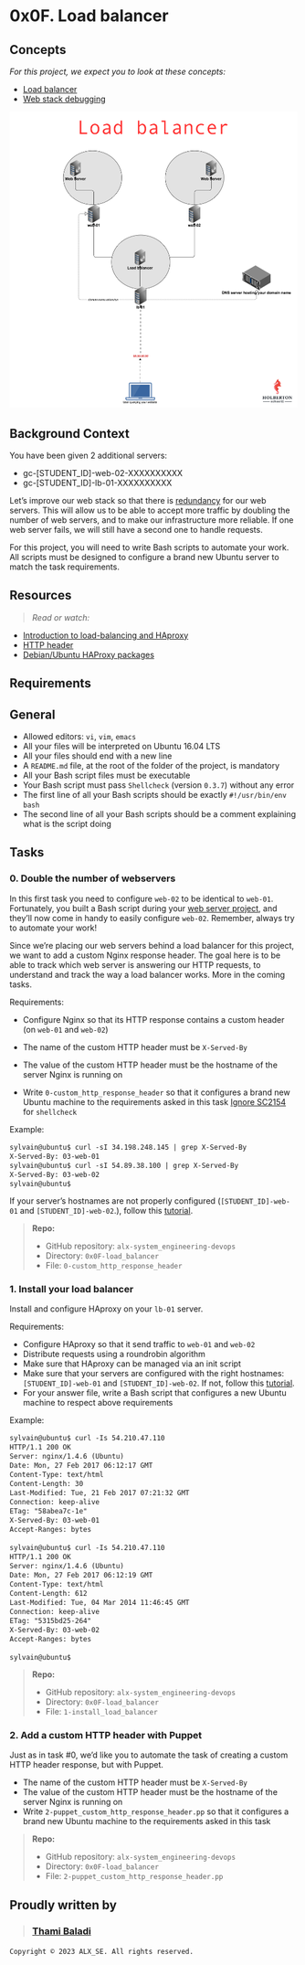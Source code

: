 # 0x0F. Load balancer

## Concepts

_For this project, we expect you to look at these concepts:_

- [Load balancer](https://intranet.alxswe.com/concepts/46)
- [Web stack debugging](https://intranet.alxswe.com/concepts/68)

![Load_Balencer](./images/load_balancer.png)

## Background Context

You have been given 2 additional servers:

- gc-[STUDENT_ID]-web-02-XXXXXXXXXX
- gc-[STUDENT_ID]-lb-01-XXXXXXXXXX

Let’s improve our web stack so that there is [redundancy](https://en.wikipedia.org/wiki/Redundancy_%28engineering%29) for our web servers. This will allow us to be able to accept more traffic by doubling the number of web servers, and to make our infrastructure more reliable. If one web server fails, we will still have a second one to handle requests.

For this project, you will need to write Bash scripts to automate your work. All scripts must be designed to configure a brand new Ubuntu server to match the task requirements.

## Resources

> _Read or watch:_

- [Introduction to load-balancing and HAproxy](https://www.digitalocean.com/community/tutorials/an-introduction-to-haproxy-and-load-balancing-concepts)
- [HTTP header](https://www.techopedia.com/definition/27178/http-header)
- [Debian/Ubuntu HAProxy packages](https://haproxy.debian.net/)

## Requirements

## General

- Allowed editors: `vi`, `vim`, `emacs`
- All your files will be interpreted on Ubuntu 16.04 LTS
- All your files should end with a new line
- A `README.md` file, at the root of the folder of the project, is mandatory
- All your Bash script files must be executable
- Your Bash script must pass `Shellcheck` (version `0.3.7`) without any error
- The first line of all your Bash scripts should be exactly `#!/usr/bin/env bash`
- The second line of all your Bash scripts should be a comment explaining what is the script doing

## Tasks

### 0. Double the number of webservers

In this first task you need to configure `web-02` to be identical to `web-01`. Fortunately, you built a Bash script during your [web server project](https://intranet.alxswe.com/projects/266), and they’ll now come in handy to easily configure `web-02`. Remember, always try to automate your work!

Since we’re placing our web servers behind a load balancer for this project, we want to add a custom Nginx response header. The goal here is to be able to track which web server is answering our HTTP requests, to understand and track the way a load balancer works. More in the coming tasks.

Requirements:

- Configure Nginx so that its HTTP response contains a custom header (on `web-01` and `web-02`)

- The name of the custom HTTP header must be `X-Served-By`
- The value of the custom HTTP header must be the hostname of the server Nginx is running on
- Write `0-custom_http_response_header` so that it configures a brand new Ubuntu machine to the requirements asked in this task
[Ignore SC2154](https://github.com/koalaman/shellcheck/wiki/Ignore) for `shellcheck`

Example:

```shell
sylvain@ubuntu$ curl -sI 34.198.248.145 | grep X-Served-By
X-Served-By: 03-web-01
sylvain@ubuntu$ curl -sI 54.89.38.100 | grep X-Served-By
X-Served-By: 03-web-02
sylvain@ubuntu$
```

If your server’s hostnames are not properly configured (`[STUDENT_ID]-web-01` and `[STUDENT_ID]-web-02`.), follow this [tutorial](https://repost.aws/knowledge-center/linux-static-hostname).

> **Repo:**
>
> - GitHub repository:  `alx-system_engineering-devops`
> - Directory:  `0x0F-load_balancer`
> - File:  `0-custom_http_response_header`

### 1. Install your load balancer

Install and configure HAproxy on your `lb-01` server.

Requirements:

- Configure HAproxy so that it send traffic to `web-01` and `web-02`
- Distribute requests using a roundrobin algorithm
- Make sure that HAproxy can be managed via an init script
- Make sure that your servers are configured with the right hostnames: `[STUDENT_ID]-web-01` and `[STUDENT_ID]-web-02`. If not, follow this [tutorial](https://docs.aws.amazon.com/AWSEC2/latest/UserGuide/set-hostname.html).
- For your answer file, write a Bash script that configures a new Ubuntu machine to respect above requirements

Example:

```shell
sylvain@ubuntu$ curl -Is 54.210.47.110
HTTP/1.1 200 OK
Server: nginx/1.4.6 (Ubuntu)
Date: Mon, 27 Feb 2017 06:12:17 GMT
Content-Type: text/html
Content-Length: 30
Last-Modified: Tue, 21 Feb 2017 07:21:32 GMT
Connection: keep-alive
ETag: "58abea7c-1e"
X-Served-By: 03-web-01
Accept-Ranges: bytes

sylvain@ubuntu$ curl -Is 54.210.47.110
HTTP/1.1 200 OK
Server: nginx/1.4.6 (Ubuntu)
Date: Mon, 27 Feb 2017 06:12:19 GMT
Content-Type: text/html
Content-Length: 612
Last-Modified: Tue, 04 Mar 2014 11:46:45 GMT
Connection: keep-alive
ETag: "5315bd25-264"
X-Served-By: 03-web-02
Accept-Ranges: bytes

sylvain@ubuntu$
```

> **Repo:**
>
> - GitHub repository:  `alx-system_engineering-devops`
> - Directory:  `0x0F-load_balancer`
> - File:  `1-install_load_balancer`

### 2. Add a custom HTTP header with Puppet

Just as in task #0, we’d like you to automate the task of creating a custom HTTP header response, but with Puppet.

- The name of the custom HTTP header must be `X-Served-By`
- The value of the custom HTTP header must be the hostname of the server Nginx is running on
- Write `2-puppet_custom_http_response_header.pp` so that it configures a brand new Ubuntu machine to the requirements asked in this task

> **Repo:**
>
> - GitHub repository:  `alx-system_engineering-devops`
> - Directory:  `0x0F-load_balancer`
> - File:  `2-puppet_custom_http_response_header.pp`

## Proudly written by

> ### [Thami Baladi](https://github.com/ThamiBa)

`Copyright © 2023 ALX_SE. All rights reserved.`
